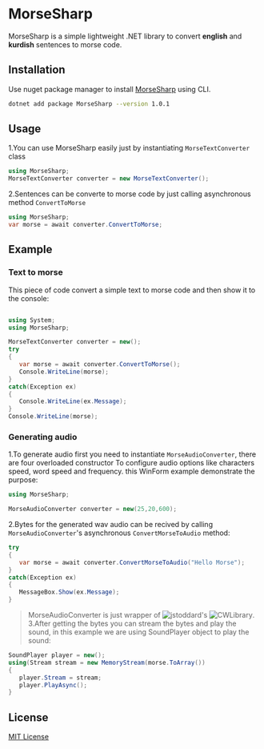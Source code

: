 # MorseSharp
MorseSharp is a simple lightweight .NET library to convert **english** and **kurdish** sentences to morse code.

## Installation
Use nuget package manager to install [MorseSharp](https://www.nuget.org/packages/MorseSharp) using CLI.
```bash
dotnet add package MorseSharp --version 1.0.1
```
## Usage
1.You can use MorseSharp easily just by instantiating `MorseTextConverter` class

```C#
using MorseSharp;
MorseTextConverter converter = new MorseTextConverter();
```
2.Sentences can be converte to morse code by just calling asynchronous method `ConvertToMorse`

```C#
using MorseSharp;
var morse = await converter.ConvertToMorse;
```
## Example 
### Text to morse
This piece of code convert a simple text to morse code and then show it to the console:
```C#

using System;
using MorseSharp;

MorseTextConverter converter = new();
try
{
   var morse = await converter.ConvertToMorse();
   Console.WriteLine(morse);
}
catch(Exception ex)
{
   Console.WriteLine(ex.Message);
}
Console.WriteLine(morse);
```
### Generating audio
1.To generate audio first you need to instantiate ``MorseAudioConverter``, there are four overloaded constructor
To configure audio options like characters speed, word speed and frequency. this WinForm example demonstrate the purpose:
```C#
using MorseSharp;

MorseAudioConverter converter = new(25,20,600);
```
2.Bytes for the generated wav audio can be recived by calling ``MorseAudioConverter``'s asynchronous ``ConvertMorseToAudio`` method:
```C#
try
{
   var morse = await converter.ConvertMorseToAudio("Hello Morse");
}
catch(Exception ex)
{
   MessageBox.Show(ex.Message);
}
```
> MorseAudioConverter is just wrapper of ![jstoddard]("https://github.com/jstoddard)'s ![CWLibrary](https://github.com/jstoddard/CWLibrary).
3.After getting the bytes you can stream the bytes and play the sound, in this example we are using SoundPlayer object to play the sound:
```C#
SoundPlayer player = new();
using(Stream stream = new MemoryStream(morse.ToArray())
{
   player.Stream = stream;
   player.PlayAsync();
}
```
## License
[MIT License](LICENSE)
